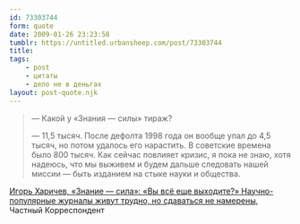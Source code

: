 ```yaml
---
id: 73303744
form: quote
date: 2009-01-26 23:23:58
tumblr: https://untitled.urbansheep.com/post/73303744
title: 
tags:
    - post
    - цитаты
    - дело не в деньгах
layout: post-quote.njk
---
```


<blockquote>
<p>— Какой у «Знания — силы» тираж?</p>

<p>— 11,5 тысяч. После дефолта 1998 года он вообще упал до 4,5 тысяч, но потом удалось его нарастить. В советские времена было 800 тысяч. Как сейчас повлияет кризис, я пока не знаю, хотя надеюсь, что мы выживем и будем дальше следовать нашей миссии — быть изданием на стыке науки и общества.</p>
</blockquote>

<a href="http://www.chaskor.ru/p.php?id=1918">Игорь Харичев, «Знание — сила»: «Вы всё еще выходите?» Научно-популярные журналы живут трудно, но сдаваться не намерены</a>, Частный Корреспондент
